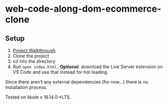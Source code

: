 # web-code-along-dom-ecommerce-clone

## Setup
1. [Project Walkthrough](https://bloomtech-1.wistia.com/medias/1iwm16iwkn)
2. Clone the project
3. cd into the directory
4. Run `open index.html.` **Optional**: download the Live Server extension on VS Code and use that instead for hot loading.

Since there aren't any external dependencies (for now...) there is no installation process. 

Tested on Node v 16.14.0->LTS.
